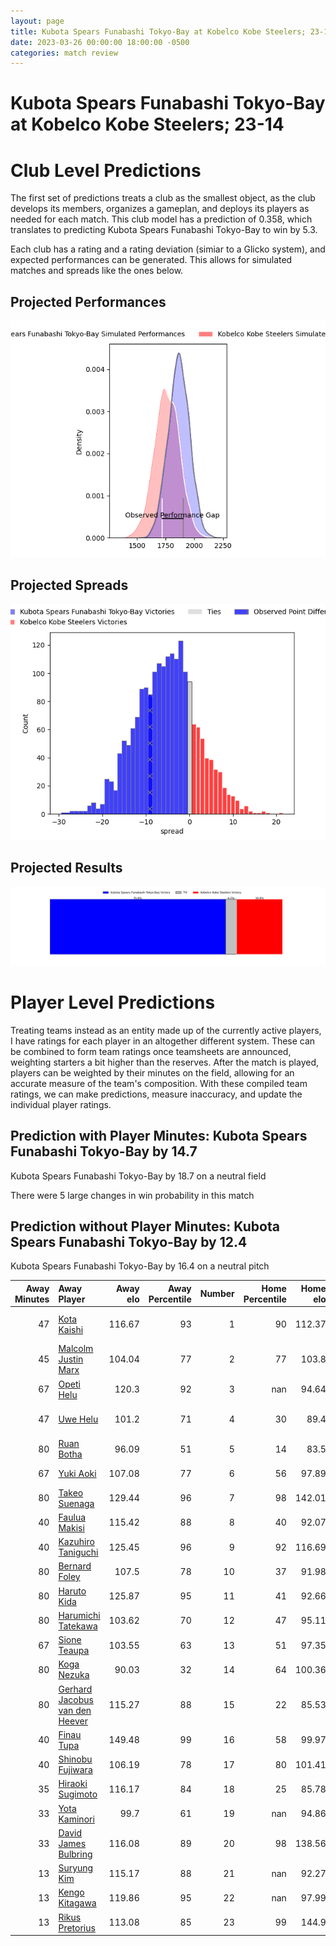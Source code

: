 ```yaml
---  
layout: page  
title: Kubota Spears Funabashi Tokyo-Bay at Kobelco Kobe Steelers; 23-14  
date: 2023-03-26 00:00:00 18:00:00 -0500  
categories: match review  
---
```

# Kubota Spears Funabashi Tokyo-Bay at Kobelco Kobe Steelers; 23-14

# Club Level Predictions


The first set of predictions treats a club as the smallest object, as the club develops its members, organizes a gameplan, and deploys its players as needed for each match. This club model has a prediction of 0.358, which translates to predicting Kubota Spears Funabashi Tokyo-Bay to win by 5.3.

Each club has a rating and a rating deviation (simiar to a Glicko system), and expected performances can be generated. This allows for simulated matches and spreads like the ones below.
## Projected Performances


![Projected Performances](plots/performances_2023-03-26-KobelcoKobeSteelers-KubotaSpearsFunabashiTokyo-Bay.png)
## Projected Spreads


![Projected Spreads](plots/spreads_2023-03-26-KobelcoKobeSteelers-KubotaSpearsFunabashiTokyo-Bay.png)
## Projected Results


![Projected Results](plots/resultbar_2023-03-26-KobelcoKobeSteelers-KubotaSpearsFunabashiTokyo-Bay.png)
# Player Level Predictions


Treating teams instead as an entity made up of the currently active players, I have ratings for each player in an altogether different system. These can be combined to form team ratings once teamsheets are announced, weighting starters a bit higher than the reserves. After the match is played, players can be weighted by their minutes on the field, allowing for an accurate measure of the team's composition. With these compiled team ratings, we can make predictions, measure inaccuracy, and update the individual player ratings.
## Prediction with Player Minutes: Kubota Spears Funabashi Tokyo-Bay by 14.7


Kubota Spears Funabashi Tokyo-Bay by 18.7 on a neutral field

There were 5 large changes in win probability in this match
## Prediction without Player Minutes: Kubota Spears Funabashi Tokyo-Bay by 12.4


Kubota Spears Funabashi Tokyo-Bay by 16.4 on a neutral pitch



|   Away Minutes | Away Player                                                                              |   Away elo |   Away Percentile |   Number |   Home Percentile |   Home elo | Home Player                                                                    |   Home Minutes |
|---------------:|:-----------------------------------------------------------------------------------------|-----------:|------------------:|---------:|------------------:|-----------:|:-------------------------------------------------------------------------------|---------------:|
|             47 | [Kota Kaishi](..//playerfiles//KotaKaishi_cleaned.md)                                    |     116.67 |                93 |        1 |                90 |     112.37 | [Isileli Nakajima Vakauta](..//playerfiles//IsileliNakajimaVakauta_cleaned.md) |             61 |
|             45 | [Malcolm Justin Marx](..//playerfiles//MalcolmJustinMarx_cleaned.md)                     |     104.04 |                77 |        2 |                77 |     103.8  | [Kenta Matsuoka](..//playerfiles//KentaMatsuoka_cleaned.md)                    |             68 |
|             67 | [Opeti Helu](..//playerfiles//OpetiHelu_cleaned.md)                                      |     120.3  |                92 |        3 |               nan |      94.64 | [Jiwon Koo](..//playerfiles//JiwonKoo_cleaned.md)                              |             53 |
|             47 | [Uwe Helu](..//playerfiles//UweHelu_cleaned.md)                                          |     101.2  |                71 |        4 |                30 |      89.4  | [Gerard Cowley-Tuioti](..//playerfiles//GerardCowley-Tuioti_cleaned.md)        |             80 |
|             80 | [Ruan Botha](..//playerfiles//RuanBotha_cleaned.md)                                      |      96.09 |                51 |        5 |                14 |      83.5  | [John Dave Schickerling](..//playerfiles//JohnDaveSchickerling_cleaned.md)     |             80 |
|             67 | [Yuki Aoki](..//playerfiles//YukiAoki_cleaned.md)                                        |     107.08 |                77 |        6 |                56 |      97.89 | [Takara Imamura](..//playerfiles//TakaraImamura_cleaned.md)                    |             80 |
|             80 | [Takeo Suenaga](..//playerfiles//TakeoSuenaga_cleaned.md)                                |     129.44 |                96 |        7 |                98 |     142.01 | [Hikaru Hashimoto](..//playerfiles//HikaruHashimoto_cleaned.md)                |             61 |
|             40 | [Faulua Makisi](..//playerfiles//FauluaMakisi_cleaned.md)                                |     115.42 |                88 |        8 |                40 |      92.07 | [Tiennan Costley](..//playerfiles//TiennanCostley_cleaned.md)                  |             68 |
|             40 | [Kazuhiro Taniguchi](..//playerfiles//KazuhiroTaniguchi_cleaned.md)                      |     125.45 |                96 |        9 |                92 |     116.69 | [Daiki Nakajima](..//playerfiles//DaikiNakajima_cleaned.md)                    |             53 |
|             80 | [Bernard Foley](..//playerfiles//BernardFoley_cleaned.md)                                |     107.5  |                78 |       10 |                37 |      91.98 | [Timothy Lafaele](..//playerfiles//TimothyLafaele_cleaned.md)                  |             80 |
|             80 | [Haruto Kida](..//playerfiles//HarutoKida_cleaned.md)                                    |     125.87 |                95 |       11 |                41 |      92.66 | [Ataata Moeakiola](..//playerfiles//AtaataMoeakiola_cleaned.md)                |             80 |
|             80 | [Harumichi Tatekawa](..//playerfiles//HarumichiTatekawa_cleaned.md)                      |     103.62 |                70 |       12 |                47 |      95.11 | [Richard Buckman](..//playerfiles//RichardBuckman_cleaned.md)                  |             65 |
|             67 | [Sione Teaupa](..//playerfiles//SioneTeaupa_cleaned.md)                                  |     103.55 |                63 |       13 |                51 |      97.35 | [Junta Hamano](..//playerfiles//JuntaHamano_cleaned.md)                        |             80 |
|             80 | [Koga Nezuka](..//playerfiles//KogaNezuka_cleaned.md)                                    |      90.03 |                32 |       14 |                64 |     100.36 | [Shintaro Hayashi](..//playerfiles//ShintaroHayashi_cleaned.md)                |             63 |
|             80 | [Gerhard Jacobus van den Heever](..//playerfiles//GerhardJacobusvandenHeever_cleaned.md) |     115.27 |                88 |       15 |                22 |      85.53 | [Ryohei Yamanaka](..//playerfiles//RyoheiYamanaka_cleaned.md)                  |             80 |
|             40 | [Finau Tupa](..//playerfiles//FinauTupa_cleaned.md)                                      |     149.48 |                99 |       16 |                58 |      99.97 | [Kenta Tokuda](..//playerfiles//KentaTokuda_cleaned.md)                        |             27 |
|             40 | [Shinobu Fujiwara](..//playerfiles//ShinobuFujiwara_cleaned.md)                          |     106.19 |                78 |       17 |                80 |     101.41 | [Go Maeda](..//playerfiles//GoMaeda_cleaned.md)                                |             27 |
|             35 | [Hiraoki Sugimoto](..//playerfiles//HiraokiSugimoto_cleaned.md)                          |     116.17 |                84 |       18 |                25 |      85.78 | [Naohiro Kotaki](..//playerfiles//NaohiroKotaki_cleaned.md)                    |             19 |
|             33 | [Yota Kaminori](..//playerfiles//YotaKaminori_cleaned.md)                                |      99.7  |                61 |       19 |               nan |      94.86 | [Koki Yamamoto](..//playerfiles//KokiYamamoto_cleaned.md)                      |             19 |
|             33 | [David James Bulbring](..//playerfiles//DavidJamesBulbring_cleaned.md)                   |     116.08 |                89 |       20 |                98 |     138.56 | [Rakuhei Yamashita](..//playerfiles//RakuheiYamashita_cleaned.md)              |             17 |
|             13 | [Suryung Kim](..//playerfiles//SuryungKim_cleaned.md)                                    |     115.17 |                88 |       21 |               nan |      92.27 | [Beaudein Waaka](..//playerfiles//BeaudeinWaaka_cleaned.md)                    |             15 |
|             13 | [Kengo Kitagawa](..//playerfiles//KengoKitagawa_cleaned.md)                              |     119.86 |                95 |       22 |               nan |      97.99 | [Rinpei Sasaki](..//playerfiles//RinpeiSasaki_cleaned.md)                      |             12 |
|             13 | [Rikus Pretorius](..//playerfiles//RikusPretorius_cleaned.md)                            |     113.08 |                85 |       23 |                99 |     144.9  | [Seokhwan Jang](..//playerfiles//SeokhwanJang_cleaned.md)                      |             12 |

